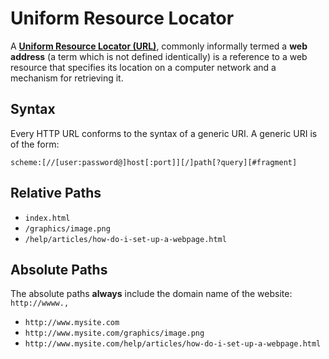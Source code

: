 # Uniform Resource Locator

A [**Uniform Resource Locator (URL)**](https://en.wikipedia.org/wiki/Uniform_Resource_Locator), commonly informally termed a **web address** (a term which is not defined identically) is a reference to a web resource that specifies its location on a computer network and a mechanism for retrieving it.

## Syntax

Every HTTP URL conforms to the syntax of a generic URI. A generic URI is of the form:

    scheme:[//[user:password@]host[:port]][/]path[?query][#fragment]

## Relative Paths

- `index.html`
- `/graphics/image.png`
- `/help/articles/how-do-i-set-up-a-webpage.html`

## Absolute Paths

The absolute paths **always** include the domain name of the website: `http://wwww.,`

- `http://www.mysite.com`
- `http://www.mysite.com/graphics/image.png`
- `http://www.mysite.com/help/articles/how-do-i-set-up-a-webpage.html`
